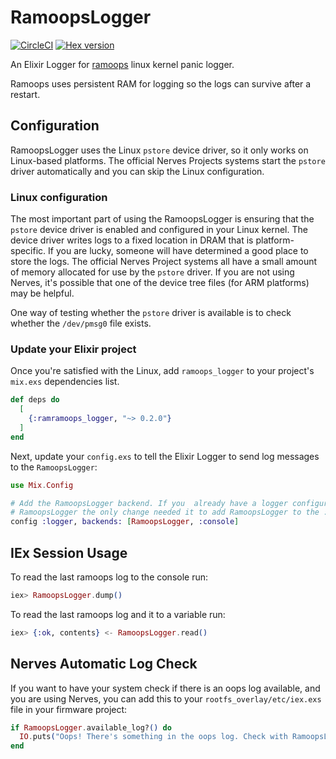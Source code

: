 # RamoopsLogger

[![CircleCI](https://circleci.com/gh/smartrent/ramoops_logger.svg?style=svg)](https://circleci.com/gh/smartrent/ramoops_logger)
[![Hex version](https://img.shields.io/hexpm/v/ramoops_logger.svg "Hex version")](https://hex.pm/packages/ramoops_logger)

An Elixir Logger for
[ramoops](https://www.kernel.org/doc/html/v4.19/admin-guide/ramoops.html) linux
kernel panic logger.

Ramoops uses persistent RAM for logging so the logs can survive after a restart.

## Configuration

RamoopsLogger uses the Linux `pstore` device driver, so it only works on
Linux-based platforms. The official Nerves Projects systems start the `pstore`
driver automatically and you can skip the Linux configuration.

### Linux configuration

The most important part of using the RamoopsLogger is ensuring that the `pstore`
device driver is enabled and configured in your Linux kernel. The device driver
writes logs to a fixed location in DRAM that is platform-specific. If you are
lucky, someone will have determined a good place to store the logs. The official
Nerves Project systems all have a small amount of memory allocated for use by
the `pstore` driver. If you are not using Nerves, it's possible that one of the
device tree files (for ARM platforms) may be helpful.

One way of testing whether the `pstore` driver is available is to check whether
the `/dev/pmsg0` file exists.

### Update your Elixir project

Once you're satisfied with the Linux, add `ramoops_logger` to your project's
`mix.exs` dependencies list.

```elixir
def deps do
  [
    {:ramramoops_logger, "~> 0.2.0"}
  ]
end
```

Next, update your `config.exs` to tell the Elixir Logger to send log messages to
the `RamoopsLogger`:

```elixir
use Mix.Config

# Add the RamoopsLogger backend. If you  already have a logger configuration, add
# RamoopsLogger the only change needed it to add RamoopsLogger to the :backends list.
config :logger, backends: [RamoopsLogger, :console]
```

## IEx Session Usage

To read the last ramoops log to the console run:

```elixir
iex> RamoopsLogger.dump()
```

To read the last ramoops log and it to a variable run:

```elixir
iex> {:ok, contents} <- RamoopsLogger.read()
```

## Nerves Automatic Log Check

If you want to have your system check if there is an oops log available, and you
are using Nerves, you can add this to your `rootfs_overlay/etc/iex.exs` file in
your firmware project:

```elixir
if RamoopsLogger.available_log?() do
  IO.puts("Oops! There's something in the oops log. Check with RamoopsLogger.dump()")
end
```
